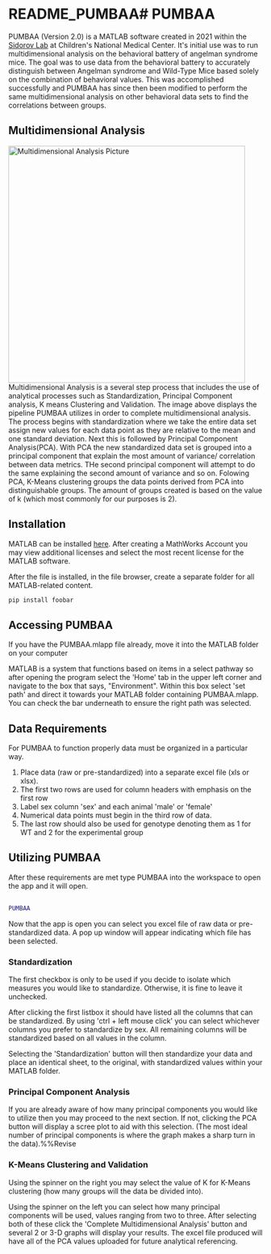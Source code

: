 # README_PUMBAA# PUMBAA

PUMBAA (Version 2.0) is a MATLAB software created in 2021 within the [Sidorov Lab](http://sidorovlab.org/) at Children's National Medical Center. It's initial use was to run multidimensional analysis on the behavioral battery of angelman syndrome mice. The goal was to use data from the behavioral battery to accurately distinguish between Angelman syndrome and Wild-Type Mice based solely on the combination of behavioral values. This was accomplished successfully and PUMBAA has since then been modified to perform the same multidimensional analysis on other behavioral data sets to find the correlations between groups.

## Multidimensional Analysis 
<img width="469" alt="Multidimensional Analysis Picture" src="https://user-images.githubusercontent.com/98532332/151368720-e7681a2e-5120-48e2-992c-ef665fcf34fd.png">
Multidimensional Analysis is a several step process that includes the use of analytical processes such as Standardization, Principal Component analysis, K means Clustering and Validation. The image above displays the pipeline PUMBAA utilizes in order to complete multidimensional analysis. 
The process begins with standardization where we take the entire data set assign new values for each data point as they are relative to the mean and one standard deviation. Next this is followed by Principal Component Analysis(PCA). With PCA the new standardized data set is grouped into a principal component that explain the most amount of variance/ correlation between data metrics. THe second principal component will attempt to do the same explaining the second amount of variance and so on. Folowing PCA, K-Means clustering groups the data points derived from PCA into distinguishable groups. The amount of groups created is based on the value of k (which most commonly for our purposes is 2).

## Installation

MATLAB can be installed [here](https://www.mathworks.com/login?uri=%2Fmwaccount%2F). After creating a MathWorks Account you may view additional licenses and select the most recent license for the MATLAB software. 

After the file is installed, in the file browser, create a separate folder for all MATLAB-related content.

```bash
pip install foobar
```

## Accessing PUMBAA

If you have the PUMBAA.mlapp file already, move it into the MATLAB folder on your computer

MATLAB is a system that functions based on items in a select pathway so after opening the program select the 'Home' tab in the upper left corner and navigate to the box that says, "Environment". Within this box select 'set path' and direct it towards your MATLAB folder containing PUMBAA.mlapp. You can check the bar underneath to ensure the right path was selected.

## Data Requirements 
For PUMBAA to function properly data must be organized in a particular way.

1. Place data (raw or pre-standardized) into a separate excel file (xls or xlsx). 
2. The first two rows are used for column headers with emphasis on the first row 
3. Label sex column 'sex' and each animal 'male' or 'female'
4. Numerical data points must begin in the third row of data. 
5. The last row should also be used for genotype denoting them as 1 for WT and 2 for the experimental group

## Utilizing PUMBAA

After these requirements are met type PUMBAA into the workspace to open the app and it will open.
```matlab
 
PUMBAA 

```
Now that the app is open you can select you excel file of raw data  or pre-standardized data. A pop up window will appear indicating which file has been selected. 

### Standardization

The first checkbox is only to be used if you decide to isolate which measures you would like to standardize. Otherwise, it is fine to leave it unchecked.

After clicking the first listbox it should have listed all the columns that can be standardized. By using 'ctrl + left mouse click' you can select whichever columns you prefer to standardize by sex. All remaining columns will be standardized based on all values in the column.

Selecting the 'Standardization' button will then standardize your data and place an identical sheet, to the original, with standardized values within your MATLAB folder.

### Principal Component Analysis

If you are already aware of how many principal components you would like to utilize then you may proceed to the next section. If not, clicking the PCA button will display a scree plot to aid with this selection. (The most ideal number of principal components is where the graph makes a sharp turn in the data).%%Revise 

### K-Means Clustering and Validation
Using the spinner on the right you may select the value of K for K-Means clustering (how many groups will the data be divided into).

 Using the spinner on the left you can select how many principal components will be used, values ranging from two to three. After selecting both of these click the 'Complete Multidimensional Analysis' button and several 2 or 3-D graphs will display your results. 
The excel file produced will have all of the PCA values uploaded for future analytical referencing.
